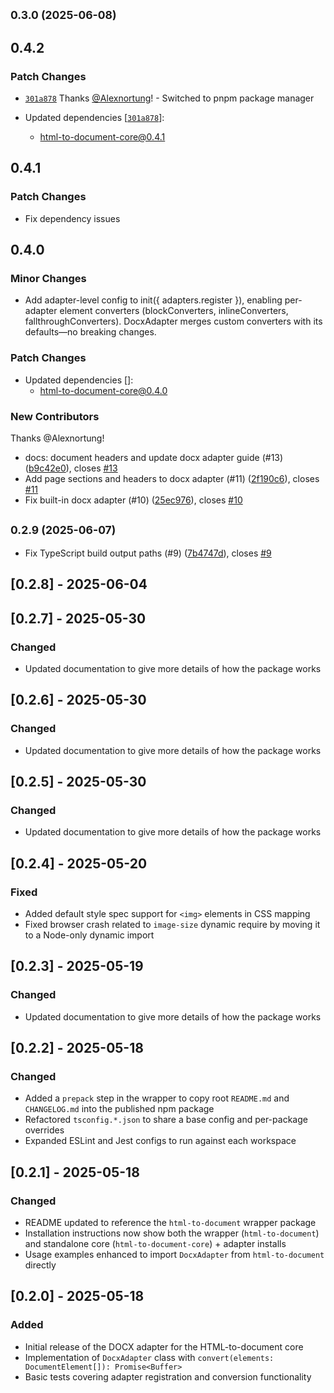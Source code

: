 ## <small>0.3.0 (2025-06-08)</small>

## 0.4.2

### Patch Changes

- [`301a878`](https://github.com/ChipiKaf/html-to-document/commit/301a8784fc40e59e9b56b8003cf78a23463784af) Thanks [@Alexnortung](https://github.com/Alexnortung)! - Switched to pnpm package manager

- Updated dependencies [[`301a878`](https://github.com/ChipiKaf/html-to-document/commit/301a8784fc40e59e9b56b8003cf78a23463784af)]:
  - html-to-document-core@0.4.1

## 0.4.1

### Patch Changes

- Fix dependency issues

## 0.4.0

### Minor Changes

- Add adapter-level config to init({ adapters.register }), enabling per-adapter element converters (blockConverters, inlineConverters, fallthroughConverters). DocxAdapter merges custom converters with its defaults—no breaking changes.

### Patch Changes

- Updated dependencies []:
  - html-to-document-core@0.4.0

### New Contributors

Thanks @Alexnortung!

- docs: document headers and update docx adapter guide (#13) ([b9c42e0](https://github.com/ChipiKaf/html-to-document/commit/b9c42e0)), closes [#13](https://github.com/ChipiKaf/html-to-document/issues/13)
- Add page sections and headers to docx adapter (#11) ([2f190c6](https://github.com/ChipiKaf/html-to-document/commit/2f190c6)), closes [#11](https://github.com/ChipiKaf/html-to-document/issues/11)
- Fix built-in docx adapter (#10) ([25ec976](https://github.com/ChipiKaf/html-to-document/commit/25ec976)), closes [#10](https://github.com/ChipiKaf/html-to-document/issues/10)

## <small>0.2.9 (2025-06-07)</small>

- Fix TypeScript build output paths (#9) ([7b4747d](https://github.com/ChipiKaf/html-to-document/commit/7b4747d)), closes [#9](https://github.com/ChipiKaf/html-to-document/issues/9)

## [0.2.8] - 2025-06-04

## [0.2.7] - 2025-05-30

### Changed

- Updated documentation to give more details of how the package works

## [0.2.6] - 2025-05-30

### Changed

- Updated documentation to give more details of how the package works

## [0.2.5] - 2025-05-30

### Changed

- Updated documentation to give more details of how the package works

## [0.2.4] - 2025-05-20

### Fixed

- Added default style spec support for `<img>` elements in CSS mapping
- Fixed browser crash related to `image-size` dynamic require by moving it to a Node-only dynamic import

## [0.2.3] - 2025-05-19

### Changed

- Updated documentation to give more details of how the package works

## [0.2.2] - 2025-05-18

### Changed

- Added a `prepack` step in the wrapper to copy root `README.md` and `CHANGELOG.md` into the published npm package
- Refactored `tsconfig.*.json` to share a base config and per-package overrides
- Expanded ESLint and Jest configs to run against each workspace

## [0.2.1] - 2025-05-18

### Changed

- README updated to reference the `html-to-document` wrapper package
- Installation instructions now show both the wrapper (`html-to-document`) and standalone core (`html-to-document-core`) + adapter installs
- Usage examples enhanced to import `DocxAdapter` from `html-to-document` directly

## [0.2.0] - 2025-05-18

### Added

- Initial release of the DOCX adapter for the HTML-to-document core
- Implementation of `DocxAdapter` class with `convert(elements: DocumentElement[]): Promise<Buffer>`
- Basic tests covering adapter registration and conversion functionality
